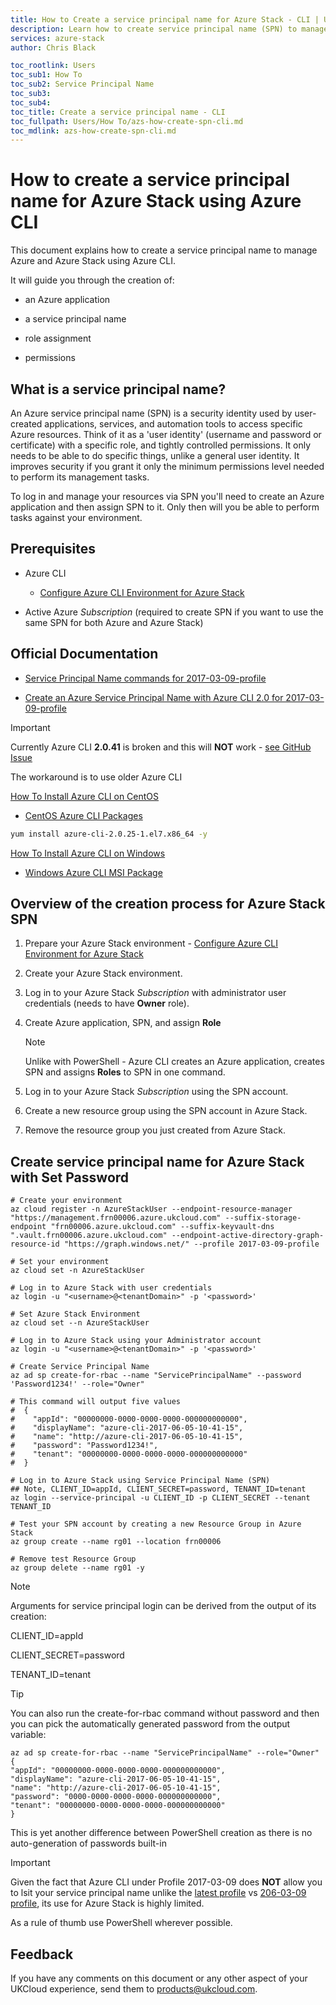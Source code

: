 ```yaml
---
title: How to Create a service principal name for Azure Stack - CLI | UKCloud Ltd
description: Learn how to create service principal name (SPN) to manage your Azure Stack using Azure CLI
services: azure-stack
author: Chris Black

toc_rootlink: Users
toc_sub1: How To
toc_sub2: Service Principal Name
toc_sub3:
toc_sub4:
toc_title: Create a service principal name - CLI
toc_fullpath: Users/How To/azs-how-create-spn-cli.md
toc_mdlink: azs-how-create-spn-cli.md
---
```


# How to create a service principal name for Azure Stack using Azure CLI

This document explains how to create a service principal name to manage Azure and Azure Stack using Azure CLI.

It will guide you through the creation of:

- an Azure application

- a service principal name

- role assignment

- permissions

## What is a service principal name?

An Azure service principal name (SPN) is a security identity used by user-created applications, services, and automation tools to access specific Azure resources. Think of it as a 'user identity' (username and password or certificate) with a specific role, and tightly controlled permissions. It only needs to be able to do specific things, unlike a general user identity. It improves security if you grant it only the minimum permissions level needed to perform its management tasks.

To log in and manage your resources via SPN you'll need to create an Azure application and then assign SPN to it. Only then will you be able to perform tasks against your environment.

## Prerequisites

- Azure CLI

    - [Configure Azure CLI Environment for Azure Stack](azs-how-configure-cli.md)

- Active Azure *Subscription* (required to create SPN if you want to use the same SPN for both Azure and Azure Stack)

## Official Documentation

- [Service Principal Name commands for 2017-03-09-profile](https://docs.microsoft.com/en-us/cli/azure/ad/sp?view=azure-cli-2017-03-09-profile)

- [Create an Azure Service Principal Name with Azure CLI 2.0 for 2017-03-09-profile](https://docs.microsoft.com/en-us/cli/azure/create-an-azure-service-principal-azure-cli?view=azure-cli-2017-03-09-profile)

> [!IMPORTANT]
> Currently Azure CLI **2.0.41** is broken and this will **NOT** work - [see GitHub Issue](https://github.com/Azure/azure-cli/issues/6433)
>
> The workaround is to use older Azure CLI
>
> [How To Install Azure CLI on CentOS](https://docs.microsoft.com/en-us/cli/azure/install-azure-cli-yum?view=azure-cli-latest)
>
> - [CentOS Azure CLI Packages](https://packages.microsoft.com/yumrepos/azure-cli/)
> 
> ```bash
> yum install azure-cli-2.0.25-1.el7.x86_64 -y
> ```
>
> [How To Install Azure CLI on Windows](https://docs.microsoft.com/en-us/cli/azure/install-azure-cli-windows?view=azure-cli-latest)
>
> - [Windows Azure CLI MSI Package](https://azurecliprod.azureedge.net/msi/azure-cli-2.0.25.msi)
>

## Overview of the creation process for Azure Stack SPN

1. Prepare your Azure Stack environment - [Configure Azure CLI Environment for Azure Stack](azs-how-configure-cli.md)

2. Create your Azure Stack environment.

3. Log in to your Azure Stack *Subscription* with administrator user credentials (needs to have **Owner** role).

4. Create Azure application, SPN, and assign **Role**

    > [!NOTE]
    > Unlike with PowerShell - Azure CLI creates an Azure application, creates SPN and assigns **Roles** to SPN in one command.

5. Log in to your Azure Stack *Subscription* using the SPN account.

6. Create a new resource group using the SPN account in Azure Stack.

7. Remove the resource group you just created from Azure Stack.

## Create service principal name for Azure Stack with **Set Password**

```azurecli-interactive
# Create your environment
az cloud register -n AzureStackUser --endpoint-resource-manager "https://management.frn00006.azure.ukcloud.com" --suffix-storage-endpoint "frn00006.azure.ukcloud.com" --suffix-keyvault-dns ".vault.frn00006.azure.ukcloud.com" --endpoint-active-directory-graph-resource-id "https://graph.windows.net/" --profile 2017-03-09-profile

# Set your environment
az cloud set -n AzureStackUser

# Log in to Azure Stack with user credentials
az login -u "<username>@<tenantDomain>" -p '<password>'

# Set Azure Stack Environment
az cloud set --n AzureStackUser

# Log in to Azure Stack using your Administrator account
az login -u "<username>@<tenantDomain>" -p '<password>'

# Create Service Principal Name
az ad sp create-for-rbac --name "ServicePrincipalName" --password 'Password1234!' --role="Owner"

# This command will output five values
#  {
#    "appId": "00000000-0000-0000-0000-000000000000",
#    "displayName": "azure-cli-2017-06-05-10-41-15",
#    "name": "http://azure-cli-2017-06-05-10-41-15",
#    "password": "Password1234!",
#    "tenant": "00000000-0000-0000-0000-000000000000"
#  }

# Log in to Azure Stack using Service Principal Name (SPN)
## Note, CLIENT_ID=appId, CLIENT_SECRET=password, TENANT_ID=tenant
az login --service-principal -u CLIENT_ID -p CLIENT_SECRET --tenant TENANT_ID

# Test your SPN account by creating a new Resource Group in Azure Stack
az group create --name rg01 --location frn00006

# Remove test Resource Group
az group delete --name rg01 -y
```

> [!NOTE]
> Arguments for service principal login can be derived from the output of its creation:
>
> CLIENT_ID=appId
>
> CLIENT_SECRET=password
>
> TENANT_ID=tenant

> [!TIP]
> You can also run the create-for-rbac command without password and then you can pick the automatically generated password from the output variable:
> ```azurecli-interactive
> az ad sp create-for-rbac --name "ServicePrincipalName" --role="Owner"
> {
> "appId": "00000000-0000-0000-0000-000000000000",
> "displayName": "azure-cli-2017-06-05-10-41-15",
> "name": "http://azure-cli-2017-06-05-10-41-15",
> "password": "0000-0000-0000-0000-000000000000",
> "tenant": "00000000-0000-0000-0000-000000000000"
> }
> ```
>
> This is yet another difference between PowerShell creation as there is no auto-generation of passwords built-in

> [!IMPORTANT]
> Given the fact that Azure CLI under Profile 2017-03-09 does **NOT** allow you to lsit your service principal name unlike the [latest profile](https://docs.microsoft.com/en-us/cli/azure/ad/sp?view=azure-cli-latest#az-ad-sp-list) vs [206-03-09 profile](https://docs.microsoft.com/en-us/cli/azure/ad/sp?view=azure-cli-2017-03-09-profile#az-ad-sp-list), its use for Azure Stack is highly limited.
>
> As a rule of thumb use PowerShell wherever possible.

## Feedback

If you have any comments on this document or any other aspect of your UKCloud experience, send them to <products@ukcloud.com>.
